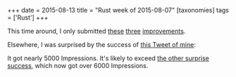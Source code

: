 +++
date = 2015-08-13
title = "Rust week of 2015-08-07"
[taxonomies]
tags = ['Rust']
+++

This time around, I only submitted [these] [three] [improvements].

Elsewhere, I was surprised by the success of [this Tweet of mine]:

It got nearly 5000 Impressions. It's likely to exceed [the other
surprise success], which now got over 6000 Impressions.

  [these]: https://github.com/rust-lang/rust/pull/27633
  [three]: https://github.com/rust-lang/rust/pull/27648
  [improvements]: https://github.com/rust-lang/rust/pull/27651
  [this Tweet of mine]: https://twitter.com/tshepang_dev/status/630870886225154048
  [the other surprise success]: https://twitter.com/tshepang_dev/status/624783302193467392
